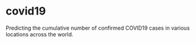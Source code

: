 # covid19
 Predicting the cumulative number of confirmed COVID19 cases in various locations across the world.
